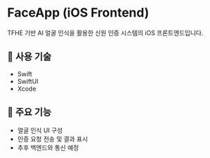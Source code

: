# FaceApp (iOS Frontend)

TFHE 기반 AI 얼굴 인식을 활용한 신원 인증 시스템의 iOS 프론트엔드입니다.

## 🔧 사용 기술
- Swift
- SwiftUI
- Xcode

## 📌 주요 기능
- 얼굴 인식 UI 구성
- 인증 요청 전송 및 결과 표시
- 추후 백엔드와 통신 예정

